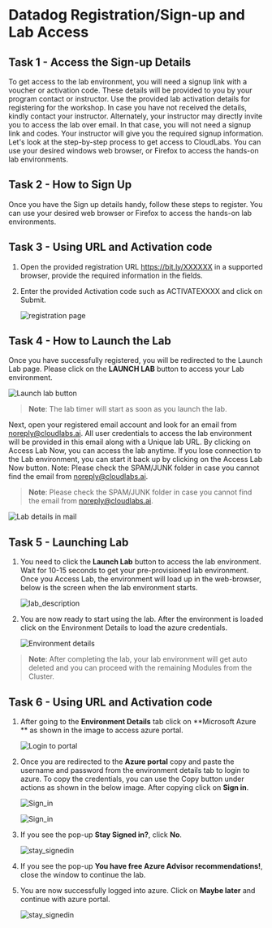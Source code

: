 # Datadog Registration/Sign-up and Lab Access 

## Task 1 - Access the Sign-up Details

To get access to the lab environment, you will need a signup link with a voucher or activation code. These details will be provided to you by your program contact or instructor. Use the provided lab activation details for registering for the workshop. In case you have not received the details, kindly contact your instructor.
Alternately, your instructor may directly invite you to access the lab over email. In that case, you will not need a signup link and codes. Your instructor will give you the required signup information.
Let's look at the step-by-step process to get access to CloudLabs. You can use your desired windows web browser, or Firefox to access the hands-on lab environments.

## Task 2 - How to Sign Up

Once you have the Sign up details handy, follow these steps to register. You can use your desired web browser or Firefox to access the hands-on lab environments.

## Task 3 - Using URL and Activation code

1. Open the provided registration URL https://bit.ly/XXXXXX in a supported browser, provide the required information in the fields.
2. Enter the provided Activation code such as ACTIVATEXXXX and click on Submit.

   ![registration page](/media/environment_reg/submit_regpage.png)

## Task 4 - How to Launch the Lab

Once you have successfully registered, you will be redirected to the Launch Lab page. Please click on the **LAUNCH LAB** button to access your Lab environment. 

   ![Launch lab button](/media/environment_reg/launch_lab.png)

> **Note**: The lab timer will start as soon as you launch the lab.

Next, open your registered email account and look for an email from noreply@cloudlabs.ai. All user credentials to access the lab environment will be provided in this email along with a Unique lab URL. By clicking on Access Lab Now, you can access the lab anytime. If you lose connection to the Lab environment, you can start it back up by clicking on the Access Lab Now button.
Note: Please check the SPAM/JUNK folder in case you cannot find the email from noreply@cloudlabs.ai.

> **Note**: Please check the SPAM/JUNK folder in case you cannot find the email from noreply@cloudlabs.ai.

  ![Lab details in mail](/media/environment_reg/lab_details.png)

## Task 5 - Launching Lab

1. You need to click the **Launch Lab** button to access the lab environment. Wait for 10-15 seconds to get your pre-provisioned lab environment. 
Once you Access Lab, the environment will load up in the web-browser, below is the screen when the lab environment starts. 

   ![lab_description](/media/environment_reg/lab_description.png)

2. You are now ready to start using the lab. After the environment is loaded click on the Environment Details to load the azure credentials.

   ![Environment details](/media/environment_reg/environment_details.png)

> **Note**: After completing the lab, your lab environment will get auto deleted and you can proceed with the remaining Modules from the Cluster.

## Task 6 - Using URL and Activation code

1. After going to the **Environment Details** tab click on **Microsoft Azure ** as shown in the image to access azure portal.

   ![Login to portal](/media/environment_reg/portal_login.png)

2. Once you are redirected to the **Azure portal** copy and paste the username and password from the environment details tab to login to azure. To copy the credentials, you can use the Copy button under actions as shown in the below image. After copying click on **Sign in**.

   ![Sign_in](/media/environment_reg/sign_in.png)

   ![Sign_in](/media/environment_reg/password_signin.png)

3. If you see the pop-up **Stay Signed in?**, click **No**.

   ![stay_signedin](/media/environment_reg/stay_signedin.png)

4. If you see the pop-up **You have free Azure Advisor recommendations!**, close the window to continue the lab.

5. You are now successfully logged into azure. Click on **Maybe later** and continue with azure portal.

   ![stay_signedin](/media/environment_reg/maybe_later.png)

